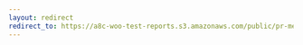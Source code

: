 ```yaml
---
layout: redirect
redirect_to: https://a8c-woo-test-reports.s3.amazonaws.com/public/pr-merge/39342/api/index.html
---
```

